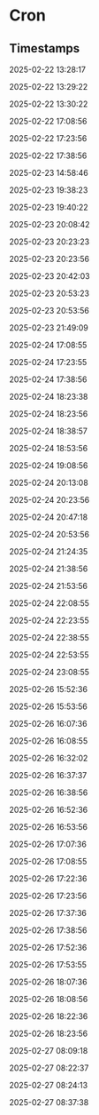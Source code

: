 # Cron

## Timestamps

2025-02-22 13:28:17

2025-02-22 13:29:22

2025-02-22 13:30:22

2025-02-22 17:08:56

2025-02-22 17:23:56

2025-02-22 17:38:56

2025-02-23 14:58:46

2025-02-23 19:38:23

2025-02-23 19:40:22

2025-02-23 20:08:42

2025-02-23 20:23:23

2025-02-23 20:23:56

2025-02-23 20:42:03

2025-02-23 20:53:23

2025-02-23 20:53:56

2025-02-23 21:49:09

2025-02-24 17:08:55

2025-02-24 17:23:55

2025-02-24 17:38:56

2025-02-24 18:23:38

2025-02-24 18:23:56

2025-02-24 18:38:57

2025-02-24 18:53:56

2025-02-24 19:08:56

2025-02-24 20:13:08

2025-02-24 20:23:56

2025-02-24 20:47:18

2025-02-24 20:53:56

2025-02-24 21:24:35

2025-02-24 21:38:56

2025-02-24 21:53:56

2025-02-24 22:08:55

2025-02-24 22:23:55

2025-02-24 22:38:55

2025-02-24 22:53:55

2025-02-24 23:08:55

2025-02-26 15:52:36

2025-02-26 15:53:56

2025-02-26 16:07:36

2025-02-26 16:08:55

2025-02-26 16:32:02

2025-02-26 16:37:37

2025-02-26 16:38:56

2025-02-26 16:52:36

2025-02-26 16:53:56

2025-02-26 17:07:36

2025-02-26 17:08:55

2025-02-26 17:22:36

2025-02-26 17:23:56

2025-02-26 17:37:36

2025-02-26 17:38:56

2025-02-26 17:52:36

2025-02-26 17:53:55

2025-02-26 18:07:36

2025-02-26 18:08:56

2025-02-26 18:22:36

2025-02-26 18:23:56

2025-02-27 08:09:18

2025-02-27 08:22:37

2025-02-27 08:24:13

2025-02-27 08:37:38
